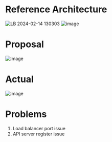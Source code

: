 # Reference Architecture

![LB 2024-02-14 130303](https://github.com/Vicchang/vvv/assets/9053107/e03b08cc-46e8-462b-a0da-79e3d2efd316)
![image](https://github.com/Vicchang/vvv/assets/9053107/1352c686-b7e9-4e10-b468-b0408f5cff4a)

# Proposal

![image](https://github.com/Vicchang/vvv/assets/9053107/9a23e21f-d8eb-4371-ad32-17b6f8e6d2ef)

# Actual

![image](https://github.com/Vicchang/vvv/assets/9053107/6aa7efce-1456-4f8e-9b13-3c542d2f3c0d)

# Problems

1. Load balancer port issue
2. API server register issue
